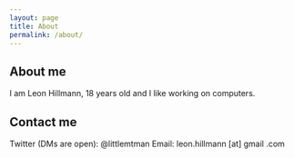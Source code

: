 ```yaml
---
layout: page
title: About
permalink: /about/
---
```

## About me

I am Leon Hillmann, 18 years old and I like working on computers.

## Contact me 


Twitter (DMs are open): @littlemtman
Email: leon.hillmann [at] gmail .com

